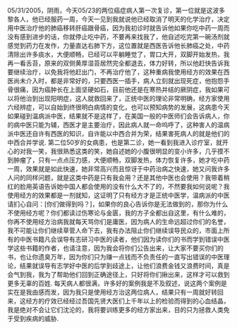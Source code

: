 05/31/2005，阴雨，今天05/23的两位癌症病人第一次复诊，第一位就是这波多黎各人，他已经服药一周，今天一见到我就说他已经取消了明天的化学治疗，决定用中医治疗他的肺癌移转肝癌跟骨癌，因为我初诊时就告诉他如果你吃中药一周而没有感到进步的话，你就停止吃中药，不要再来找我了，他自述吃完第一碗汤剂就感觉到药力在发作，力量直达右肺下方，这位置就是西医告诉他长肺癌之处，中药清除出许多痰水，大便顺畅，已经可以平躺睡觉了，胃口大开，双脚开始发热，我再一看舌苔，原来的双侧黄厚湿苔居然完全都退去，体力好转，所以他赶快告诉我要继续治疗，以免我将他赶出门，不再治疗他了，这种重病我使用经方的效果在西医尚未介入时，都是非常好的，只要西医一插手，病人立刻就出现死症，他抱怨手骨很痛，因为癌肿长在上面坚硬如石，目前他还是在寒热并结的厥阴症，我如果可以将他治到出现阳明症，这人就救回来了，正统中医的理论非常明确，经方家使用六经辨症，可以自始到终很明白病情的变化，也可以预知病势的发展，这病患今天如果碰到温病派中医，结果就不是这样了，在美国一般的中医师们会告诉病人，你的病中医只能为辅，西医才是主要治疗，因此病人就一命呜呼了，这种害人的温病派中医还自许有西医的知识，自许能以中西合并为荣，结果害死病人的就是他们的中西合并学说.
第二位50岁的女病患，也是第二诊，她一看到我进入诊疗室，就开心的对我一笑，我很熟悉这类的笑，她自述她的小腹很明显的变小许多，几乎摸不到肿瘤了，只有一点点压力感，大便顺畅，双脚发热，体力恢复许多，她才吃中药一周，效果就是如此快速，她非常高兴而且惊讶于中药治病之快速，她又问我许多人问的同样问题，就是这类中药是只有我会用？还是其他中医也会使用？我带着稍红的脸用英语告诉她中国人都会使用的没有什么大不了的，不然要我如何说呢？我使用经方的效果都是一剂就知，这证明了只有经方才是正统中医学，温病派的中医请扪心自问：[你们做得到吗？]，如果你的良心告诉你是无法做到的，那你为什么不使用经方呢？你们都读过伤寒论与金匮，我的方子全都出自这里，有什么难的，你再不使用经方治病我就每天骂你们是庸医，因为病人的生命远超过你们的名誉，我不可能让你们继续草菅人命下去，我有办法阻止你们继续误导民众的，市面上所有的中医书籍凡会误导有志研习中医的读者，他们因为读你们的书而学到错误中医学这些书籍的作者，也请注意，因为我会将你们公告出来，让大家不要买你们的书，也让你遗臭万年，因为你们只为赚一点钱而不负责任的一直写出错误的中医理论，结果就误导有志学好中医的后学到歧途上，让他们浪费金钱又浪费时间，真是会气到我，我为了帮助他们回到正确途径上，只好将你们揪出来，这样才可以救到更多无辜的百姓.
每天病人都很满，许多好的案例我是不及叙述，说这两个案例是实在是我由感而发，因为我只是使用经方治这两位病人，结果只有一周就好转回来，这经方的疗效已经经过吾国先贤大医们上千年以上的检验而得到的心血结晶，我是绝对不会让它们沈沦的，我将要训练更多的经方家出来，目的只为拯救人类免于受到疾病的威胁.